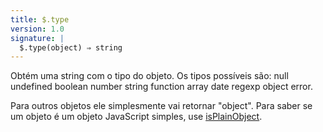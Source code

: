 ```yaml
---
title: $.type
version: 1.0
signature: |
  $.type(object) ⇒ string
---
```


Obtém uma string com o tipo do objeto. Os tipos possíveis são:
null undefined boolean number string function array date regexp object error.

Para outros objetos ele simplesmente vai retornar "object". Para saber se um objeto
é um objeto JavaScript simples, use [isPlainObject](#$.isPlainObject).
